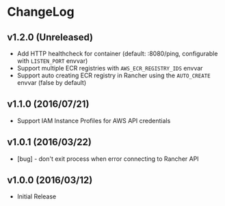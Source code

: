 # ChangeLog

## v1.2.0 (Unreleased)

* Add HTTP healthcheck for container (default: :8080/ping, configurable with `LISTEN_PORT` envvar)
* Support multiple ECR registries with `AWS_ECR_REGISTRY_IDS` envvar
* Support auto creating ECR registry in Rancher using the `AUTO_CREATE` envvar (false by default)

## v1.1.0 (2016/07/21)

* Support IAM Instance Profiles for AWS API credentials

## v1.0.1 (2016/03/22)

* [bug] - don't exit process when error connecting to Rancher API

## v1.0.0 (2016/03/12)

* Initial Release

